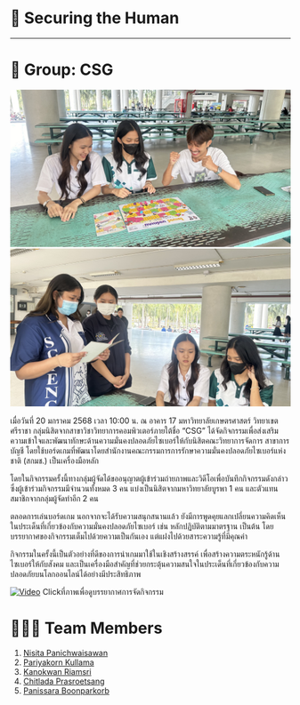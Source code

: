 # 🔐 Securing the Human

---

# 🌷 Group: CSG

![b1](image/b1.jpg)
![b2](image/b2.jpg)

เมื่อวันที่ 20 มกราคม 2568 เวลา 10:00 น. ณ อาคาร 17 มหาวิทยาลัยเกษตรศาสตร์ วิทยาเขตศรีราชา กลุ่มนิสิตจากสาขาวิชาวิทยาการคอมพิวเตอร์ภายใต้ชื่อ “CSG” ได้จัดกิจกรรมเพื่อส่งเสริมความเข้าใจและพัฒนาทักษะด้านความมั่นคงปลอดภัยไซเบอร์ให้กับนิสิตคณะวิทยาการจัดการ สาขาการบัญชี โดยใช้บอร์ดเกมที่พัฒนาโดยสำนักงานคณะกรรมการการรักษาความมั่นคงปลอดภัยไซเบอร์แห่งชาติ (สกมช.) เป็นเครื่องมือหลัก

โดยในกิจกรรมครั้งนี้ทางกลุ่มผู้จัดได้ขออนุญาตผู้เข้าร่วมถ่ายภาพและวิดีโอเพื่อบันทึกกิจกรรมดังกล่าว ซึ่งผู้เข้าร่วมกิจกรรมมีจำนวนทั้งหมด 3 คน แบ่งเป็นนิสิตจากมหาวิทยาลัยบูรพา 1 คน และตัวแทนสมาชิกจากกลุ่มผู้จัดทำอีก 2 คน

ตลอดการเล่นบอร์ดเกม นอกจากจะได้รับความสนุกสนานแล้ว ยังมีการพูดคุยแลกเปลี่ยนความคิดเห็นในประเด็นที่เกี่ยวข้องกับความมั่นคงปลอดภัยไซเบอร์ เช่น หลักปฏิบัติตามมาตรฐาน  เป็นต้น โดยบรรยากาศของกิจกรรมเต็มไปด้วยความเป็นกันเอง แต่แฝงไปด้วยสาระความรู้ที่มีคุณค่า

กิจกรรมในครั้งนี้เป็นตัวอย่างที่ดีของการนำเกมมาใช้ในเชิงสร้างสรรค์ เพื่อสร้างความตระหนักรู้ด้านไซเบอร์ให้กับสังคม และเป็นเครื่องมือสำคัญที่ช่วยกระตุ้นความสนใจในประเด็นที่เกี่ยวข้องกับความปลอดภัยบนโลกออนไลน์ได้อย่างมีประสิทธิภาพ

[![Video](Imgs/ball.JPG)](https://youtu.be/TOa3mUPn57s)
Clickที่ภาพเพื่อดูบรรยากาศการจัดกิจกรรม

# 🙋🏻‍♀️ Team Members

1. [Nisita Panichwaisawan]()
2. [Pariyakorn Kullama](https://tintin1906.github.io/boardgame )
3. [Kanokwan Riamsri](https://aomknw.github.io/boardgame)
4. [Chitlada Prasroetsang]()
5. [Panissara Boonparkorb](https://Panissaraaa.github.io/boardgame)
